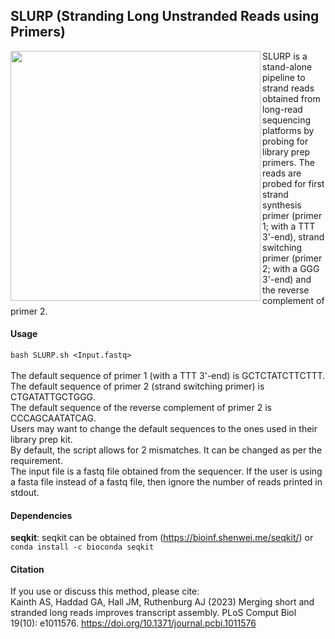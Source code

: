 ## SLURP (Stranding Long Unstranded Reads using Primers)
<img align="left" width="400" src="https://github.com/kainth-amoldeep/SLURP/assets/66103719/6747b53a-3f45-4f29-9011-6d504da3e378">
SLURP is a stand-alone pipeline to strand reads obtained from long-read sequencing platforms by probing for library prep primers. The reads are probed for first strand synthesis primer (primer 1; with a TTT 3'-end), strand switching primer (primer 2; with a GGG 3'-end) and the reverse complement of primer 2.

#### Usage
```bash SLURP.sh <Input.fastq>```
<br/>
<br/>The default sequence of primer 1 (with a TTT 3'-end) is GCTCTATCTTCTTT. <br/>The default sequence of primer 2 (strand switching primer) is CTGATATTGCTGGG.<br/>The default sequence of the reverse complement of primer 2 is CCCAGCAATATCAG.<br/>Users may want to change the default sequences to the ones used in their library prep kit.<br/>By default, the script allows for 2 mismatches. It can be changed as per the requirement.<br/>The input file is a fastq file obtained from the sequencer. If the user is using a fasta file instead of a fastq file, then ignore the number of reads printed in stdout.
<br/>
#### Dependencies
**seqkit**: seqkit can be obtained from (https://bioinf.shenwei.me/seqkit/) or ```conda install -c bioconda seqkit```

#### Citation
If you use or discuss this method, please cite: <br/>
Kainth AS, Haddad GA, Hall JM, Ruthenburg AJ (2023) Merging short and stranded long reads improves transcript assembly. PLoS Comput Biol 19(10): e1011576. https://doi.org/10.1371/journal.pcbi.1011576
